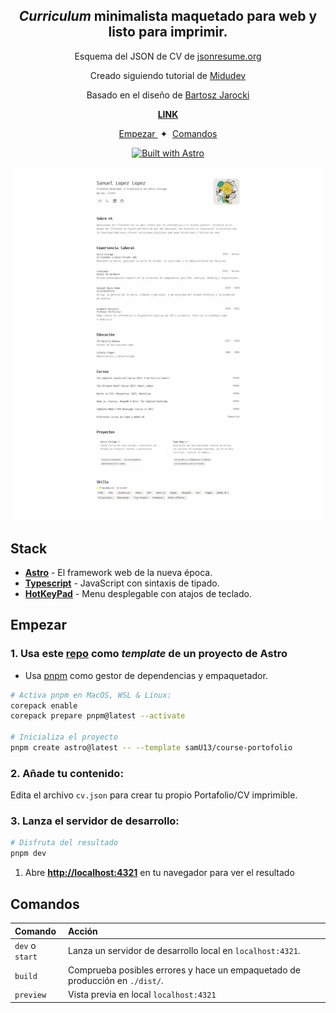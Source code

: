 <div align="center">

<h2>
    <em>Curriculum</em> minimalista maquetado para web y listo para imprimir.
</h2>
<p>
Esquema del JSON de CV de <a href="https://jsonresume.org/schema/">jsonresume.org</a>
</p>
<p>
Creado siguiendo tutorial de <a href="https://midu.dev">Midudev</a>
</p>

<p>

Basado en el diseño de <a href="https://github.com/BartoszJarocki/cv">Bartosz Jarocki</a>

</p>

<strong><a href="https://curriculum-astro-curse.vercel.app/">LINK</a></strong>

</div>

<div align="center">
    <a href="#empezar">
        Empezar
    </a>
    <span>&nbsp;✦&nbsp;</span>
    <a href="#comandos">
        Comandos
    </a>
   
</div>

<p></p>

<div align="center">

[![Built with Astro](https://astro.badg.es/v2/built-with-astro/tiny.svg)](https://astro.build)

<img src="portada.webp"></img>

</div>

## Stack

- [**Astro**](https://astro.build/) - El framework web de la nueva época.
- [**Typescript**](https://www.typescriptlang.org/) - JavaScript con sintaxis de tipado.
- [**HotKeyPad**](https://github.com/jesubohr/hotkeypad) - Menu desplegable con atajos de teclado.

## Empezar

### 1. Usa este [repo](https://github.com/samuhlo-training/course-portofolio) como _template_ de un proyecto de Astro

- Usa [pnpm](https://pnpm.io/installation) como gestor de dependencias y empaquetador.

```bash
# Activa pnpm en MacOS, WSL & Linux:
corepack enable
corepack prepare pnpm@latest --activate

# Inicializa el proyecto
pnpm create astro@latest -- --template samU13/course-portofolio
```

### 2. Añade tu contenido:

Edita el archivo `cv.json` para crear tu propio Portafolio/CV imprimible.

### 3. Lanza el servidor de desarrollo:

```bash
# Disfruta del resultado
pnpm dev
```

1. Abre [**http://localhost:4321**](http://localhost:4321/) en tu navegador para ver el resultado

## Comandos

| Comando         | Acción                                                                       |
| :-------------- | :--------------------------------------------------------------------------- |
| `dev` o `start` | Lanza un servidor de desarrollo local en `localhost:4321`.                   |
| `build`         | Comprueba posibles errores y hace un empaquetado de producción en `./dist/`. |
| `preview`       | Vista previa en local `localhost:4321`                                       |

